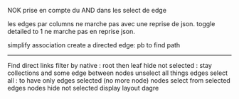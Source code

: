 
NOK prise en compte du AND dans les select de edge

les edges par columns ne marche pas avec une reprise de json. 
toggle detailed to 1 ne marche pas en reprise json. 

simplify association create a directed edge: pb to find path 



----------------
Find direct links 
filter by native : root then leaf 
hide not selected : stay collections and some edge between nodes
unselect all things
edges select all : to have only edges selected (no more node)
nodes select from selected edges 
nodes hide not selected 
display layout dagre